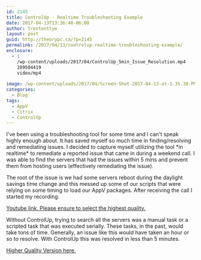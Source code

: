 ```yaml
---
id: 2145
title: ControlUp - Realtime Troubleshooting Example
date: 2017-04-13T13:36:48-06:00
author: trententtye
layout: post
guid: http://theorypc.ca/?p=2145
permalink: /2017/04/13/controlup-realtime-troubleshooting-example/
enclosure:
  - |
    /wp-content/uploads/2017/04/ControlUp_5min_Issue_Resolution.mp4
    289504419
    video/mp4
    
image: /wp-content/uploads/2017/04/Screen-Shot-2017-04-13-at-1.35.38-PM.png
categories:
  - Blog
tags:
  - AppV
  - Citrix
  - ControlUp
---
```

I've been using a troubleshooting tool for some time and I can't speak highly enough about.  It has saved myself so much time in finding/resolving and remediating issues.  I decided to capture myself utilizing the tool \*in realtime\* to remediate a reported issue that came in during a weekend call.  I was able to find the servers that had the issues within 5 mins and prevent them from hosting users (effectively remediating the issue).

The root of the issue is we had some servers reboot during the daylight savings time change and this messed up some of our scripts that were relying on some timing to load our AppV packages.  After receiving the call I started my recording.

[Youtube link.  Please ensure to select the highest quality.](https://youtu.be/hDC2iNoLoME)

Without ControlUp, trying to search all the servers was a manual task or a scripted task that was executed serially.  These tasks, in the past, would take tons of time.  Generally, an issue like this would have taken an hour or so to resolve.  With ControlUp this was resolved in less than 5 minutes.

[Higher Quality Version here.](/wp-content/uploads/2017/04/ControlUp_5min_Issue_Resolution.mp4)

<!-- AddThis Advanced Settings generic via filter on the_content -->

<!-- AddThis Share Buttons generic via filter on the_content -->
